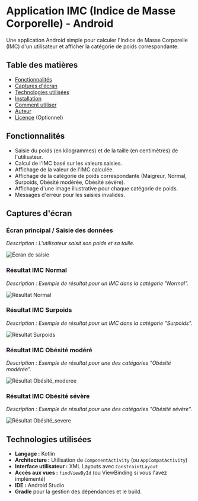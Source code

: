 # Application IMC (Indice de Masse Corporelle) - Android

Une application Android simple pour calculer l'Indice de Masse Corporelle (IMC) d'un utilisateur et afficher la catégorie de poids correspondante.

## Table des matières
* [Fonctionnalités](#fonctionnalités)
* [Captures d'écran](#captures-décran)
* [Technologies utilisées](#technologies-utilisées)
* [Installation](#installation)
* [Comment utiliser](#comment-utiliser)
* [Auteur](#auteur)
* [Licence](#licence) (Optionnel)

## Fonctionnalités

*   Saisie du poids (en kilogrammes) et de la taille (en centimètres) de l'utilisateur.
*   Calcul de l'IMC basé sur les valeurs saisies.
*   Affichage de la valeur de l'IMC calculée.
*   Affichage de la catégorie de poids correspondante (Maigreur, Normal, Surpoids, Obésité modérée, Obésité sévère).
*   Affichage d'une image illustrative pour chaque catégorie de poids.
*   Messages d'erreur pour les saisies invalides.

## Captures d'écran

### Écran principal / Saisie des données

*Description : L'utilisateur saisit son poids et sa taille.*

![Écran de saisie](./captures/Capture_accueil.png)

### Résultat IMC Normal

*Description : Exemple de résultat pour un IMC dans la catégorie "Normal".*

![Résultat Normal](./captures/Capture_imc_normal.png)

### Résultat IMC Surpoids

*Description : Exemple de résultat pour un IMC dans la catégorie "Surpoids".*

![Résultat Surpoids](./captures/Capture_imc_surpoids.png)

### Résultat IMC Obésité modéré

*Description : Exemple de résultat pour une des catégories "Obésité modérée".*

![Résultat Obésité_moderee](./captures/Capture_imc_obesite_moderee.png)

### Résultat IMC Obésité sévère

*Description : Exemple de résultat pour une des catégories "Obésité sévère".*

![Résultat Obésité_severe](./captures/Capture_imc_obesite_severe.png)


## Technologies utilisées

*   **Langage :** Kotlin
*   **Architecture :** Utilisation de `ComponentActivity` (ou `AppCompatActivity`)
*   **Interface utilisateur :** XML Layouts avec `ConstraintLayout`
*   **Accès aux vues :** `findViewById` (ou ViewBinding si vous l'avez implémenté)
*   **IDE :** Android Studio
*   **Gradle** pour la gestion des dépendances et le build.

    